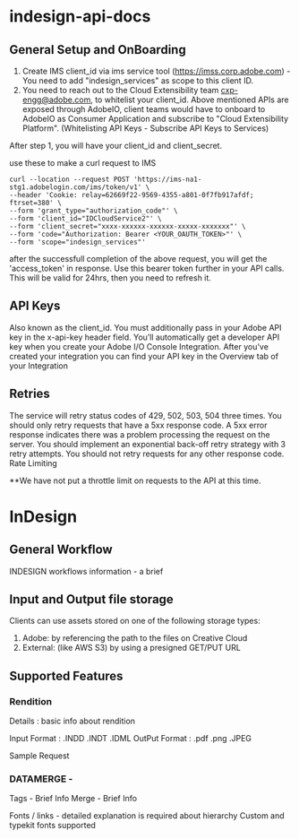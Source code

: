 # indesign-api-docs

## General Setup and OnBoarding
1. Create IMS client_id via ims service tool (https://imss.corp.adobe.com) - You need to add "indesign_services" as scope to this client ID.
2. You need to reach out to the Cloud Extensibility team cxp-engg@adobe.com, to whitelist your client_id.
Above mentioned APIs are exposed through AdobeIO, client teams would have to onboard to AdobeIO as Consumer Application and subscribe to "Cloud Extensibility Platform".  (Whitelisting API Keys - Subscribe API Keys to Services)

After step 1, you will have your client_id and client_secret.

use these to make a curl request to IMS
```
curl --location --request POST 'https://ims-na1-stg1.adobelogin.com/ims/token/v1' \
--header 'Cookie: relay=62669f22-9569-4355-a801-0f7fb917afdf; ftrset=380' \
--form 'grant_type="authorization_code"' \
--form 'client_id="IDCloudService2"' \
--form 'client_secret="xxxx-xxxxxx-xxxxxx-xxxxx-xxxxxxx"' \
--form 'code="Authorization: Bearer <YOUR_OAUTH_TOKEN>"' \
--form 'scope="indesign_services"'
```

after the successfull completion of the above request, 
you will get the 'access_token' in response.
Use this bearer token further in your API calls.
This will be valid for 24hrs, then you need to refresh it.

## API Keys

Also known as the client_id. You must additionally pass in your Adobe API key in the x-api-key header field. You’ll automatically get a developer API key when you create your Adobe I/O Console Integration. After you've created your integration you can find your API key in the Overview tab of your Integration

## Retries

The service will retry status codes of 429, 502, 503, 504 three times.
You should only retry requests that have a 5xx response code. A 5xx error response indicates there was a problem processing the request on the server.
You should implement an exponential back-off retry strategy with 3 retry attempts.
You should not retry requests for any other response code.
Rate Limiting

**We have not put a throttle limit on requests to the API at this time.

# InDesign

## General Workflow

INDESIGN workflows information - a brief

## Input and Output file storage

Clients can use assets stored on one of the following storage types:

1. Adobe: by referencing the path to the files on Creative Cloud
2. External: (like AWS S3) by using a presigned GET/PUT URL

## Supported Features

### Rendition
Details : basic info about rendition

Input Format : .INDD .INDT .IDML
OutPut Format : .pdf .png .JPEG

Sample Request

### DATAMERGE - 
Tags - Brief Info 
Merge - Brief Info



Fonts / links - detailed explanation is required about hierarchy 
Custom and typekit fonts supported 


